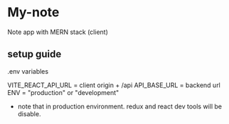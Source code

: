 # My-note
Note app with MERN stack (client)


## setup guide ##

.env variables 

VITE_REACT_API_URL = client origin + /api
API_BASE_URL = backend url
ENV = "production" or "development"

- note that in production environment. redux and react dev tools will be disable.
